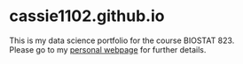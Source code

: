 # cassie1102.github.io

This is my data science portfolio for the course BIOSTAT 823.  
Please go to my [personal webpage](https://cassie1102.github.io/) for further details. 
